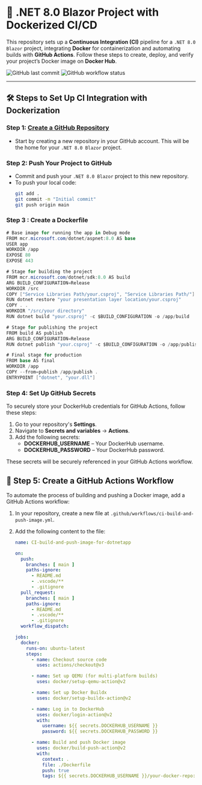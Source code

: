 
# 🚀 .NET 8.0 Blazor Project with Dockerized CI/CD

This repository sets up a **Continuous Integration (CI)** pipeline for a `.NET 8.0 Blazor` project, integrating **Docker** for containerization and automating builds with **GitHub Actions**. Follow these steps to create, deploy, and verify your project’s Docker image on **Docker Hub**.

![GitHub last commit](https://img.shields.io/github/last-commit/username/repository)
![GitHub workflow status](https://img.shields.io/github/actions/workflow/status/username/repository/ci-build-and-push-image.yml?branch=main)

---

## 🛠️ Steps to Set Up CI Integration with Dockerization

### Step 1: [Create a GitHub Repository](https://github.com/new)
- Start by creating a new repository in your GitHub account. This will be the home for your `.NET 8.0 Blazor` project.

### Step 2: Push Your Project to GitHub
- Commit and push your `.NET 8.0 Blazor` project to this new repository.
- To push your local code:
  ```bash
  git add .
  git commit -m "Initial commit"
  git push origin main
  
### Step 3 : Create a Dockerfile
```C#
# Base image for running the app in Debug mode
FROM mcr.microsoft.com/dotnet/aspnet:8.0 AS base
USER app
WORKDIR /app
EXPOSE 80
EXPOSE 443

# Stage for building the project
FROM mcr.microsoft.com/dotnet/sdk:8.0 AS build
ARG BUILD_CONFIGURATION=Release
WORKDIR /src
COPY ["Service Libraries Path/your.csproj", "Service Libraries Path/"]
RUN dotnet restore "your presentation layer location/your.csproj"
COPY . .
WORKDIR "/src/your directory"
RUN dotnet build "your.csproj" -c $BUILD_CONFIGURATION -o /app/build

# Stage for publishing the project
FROM build AS publish
ARG BUILD_CONFIGURATION=Release
RUN dotnet publish "your.csproj" -c $BUILD_CONFIGURATION -o /app/publish /p:UseAppHost=false

# Final stage for production
FROM base AS final
WORKDIR /app
COPY --from=publish /app/publish .
ENTRYPOINT ["dotnet", "your.dll"]

```

### Step 4: Set Up GitHub Secrets 
To securely store your DockerHub credentials for GitHub Actions, follow these steps:
1. Go to your repository's **Settings**.
2. Navigate to **Secrets and variables** → **Actions**.
3. Add the following secrets:
   - **DOCKERHUB_USERNAME** – Your DockerHub username.
   - **DOCKERHUB_PASSWORD** – Your DockerHub password.
   
These secrets will be securely referenced in your GitHub Actions workflow.

## 🔄 Step 5: Create a GitHub Actions Workflow

To automate the process of building and pushing a Docker image, add a GitHub Actions workflow:

1. In your repository, create a new file at `.github/workflows/ci-build-and-push-image.yml`.
2. Add the following content to the file:

   ```yaml
   name: CI-build-and-push-image-for-dotnetapp

   on:
     push:
       branches: [ main ]
       paths-ignore:
         - README.md
         - .vscode/**
         - .gitignore
     pull_request:
       branches: [ main ]
       paths-ignore:
         - README.md
         - .vscode/**
         - .gitignore
     workflow_dispatch:

   jobs:
     docker:
       runs-on: ubuntu-latest
       steps:
         - name: Checkout source code
           uses: actions/checkout@v3

         - name: Set up QEMU (for multi-platform builds)
           uses: docker/setup-qemu-action@v2

         - name: Set up Docker Buildx
           uses: docker/setup-buildx-action@v2

         - name: Log in to DockerHub
           uses: docker/login-action@v2
           with:
             username: ${{ secrets.DOCKERHUB_USERNAME }}
             password: ${{ secrets.DOCKERHUB_PASSWORD }}

         - name: Build and push Docker image
           uses: docker/build-push-action@v2
           with:
             context: .
             file: ./Dockerfile
             push: true
             tags: ${{ secrets.DOCKERHUB_USERNAME }}/your-docker-repo:latest, ${{ secrets.DOCKERHUB_USERNAME }}/your-docker-repo:${{ github.run_number }}

